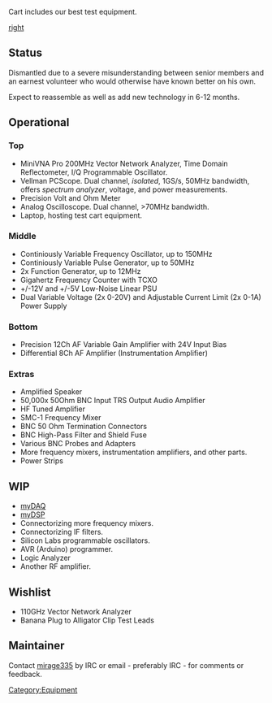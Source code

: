 Cart includes our best test equipment.

[right](image:TestCartStylish.jpg)

## Status

Dismantled due to a severe misunderstanding between senior members and
an earnest volunteer who would otherwise have known better on his own.

Expect to reassemble as well as add new technology in 6-12 months.

## Operational

### Top

-   MiniVNA Pro 200MHz Vector Network Analyzer, Time Domain
    Reflectometer, I/Q Programmable Oscillator.
-   Vellman PCScope. Dual channel, *isolated*, 1GS/s, 50MHz bandwidth,
    offers *spectrum analyzer*, voltage, and power measurements.
-   Precision Volt and Ohm Meter
-   Analog Oscilloscope. Dual channel, \>70MHz bandwidth.
-   Laptop, hosting test cart equipment.

### Middle

-   Continiously Variable Frequency Oscillator, up to 150MHz
-   Continiously Variable Pulse Generator, up to 50MHz
-   2x Function Generator, up to 12MHz
-   Gigahertz Frequency Counter with TCXO
-   +/-12V and +/-5V Low-Noise Linear PSU
-   Dual Variable Voltage (2x 0-20V) and Adjustable Current Limit (2x
    0-1A) Power Supply

### Bottom

-   Precision 12Ch AF Variable Gain Amplifier with 24V Input Bias
-   Differential 8Ch AF Amplifier (Instrumentation Amplifier)

### Extras

-   Amplified Speaker
-   50,000x 50Ohm BNC Input TRS Output Audio Amplifier
-   HF Tuned Amplifier
-   SMC-1 Frequency Mixer
-   BNC 50 Ohm Termination Connectors
-   BNC High-Pass Filter and Shield Fuse
-   Various BNC Probes and Adapters
-   More frequency mixers, instrumentation amplifiers, and other parts.
-   Power Strips

## WIP

-   [myDAQ](http://www.ni.com/mydaq/)
-   [myDSP](https://decibel.ni.com/content/docs/DOC-24112)
-   Connectorizing more frequency mixers.
-   Connectorizing IF filters.
-   Silicon Labs programmable oscillators.
-   AVR (Arduino) programmer.
-   Logic Analyzer
-   Another RF amplifier.

## Wishlist

-   110GHz Vector Network Analyzer
-   Banana Plug to Alligator Clip Test Leads

## Maintainer

Contact [mirage335](User:Mirage335) by IRC or email -
preferably IRC - for comments or feedback.

[Category:Equipment](Category:Equipment)
